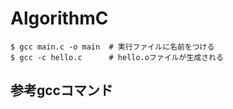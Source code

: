 # AlgorithmC

```
$ gcc main.c -o main  # 実行ファイルに名前をつける
$ gcc -c hello.c      # hello.oファイルが生成される
```

## 参考gccコマンド
